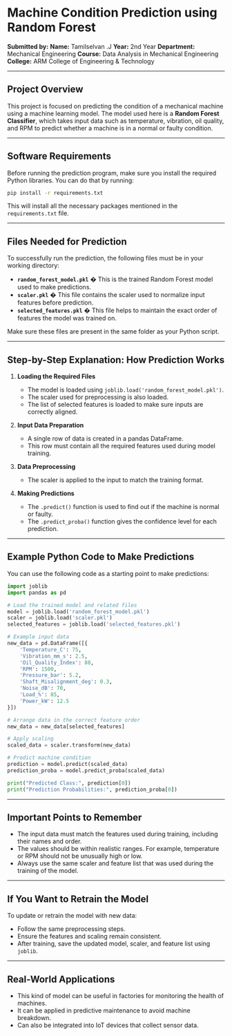 

# Machine Condition Prediction using Random Forest

**Submitted by:**
**Name:** Tamilselvan .J
**Year:** 2nd Year
**Department:** Mechanical Engineering
**Course:** Data Analysis in Mechanical Engineering
**College:** ARM College of Engineering & Technology

---

## Project Overview

This project is focused on predicting the condition of a mechanical machine using a machine learning model. The model used here is a **Random Forest Classifier**, which takes input data such as temperature, vibration, oil quality, and RPM to predict whether a machine is in a normal or faulty condition.

---

## Software Requirements

Before running the prediction program, make sure you install the required Python libraries. You can do that by running:

```bash
pip install -r requirements.txt
```

This will install all the necessary packages mentioned in the `requirements.txt` file.

---

## Files Needed for Prediction

To successfully run the prediction, the following files must be in your working directory:

* **`random_forest_model.pkl`** � This is the trained Random Forest model used to make predictions.
* **`scaler.pkl`** � This file contains the scaler used to normalize input features before prediction.
* **`selected_features.pkl`** � This file helps to maintain the exact order of features the model was trained on.

Make sure these files are present in the same folder as your Python script.

---

## Step-by-Step Explanation: How Prediction Works

1. **Loading the Required Files**

   * The model is loaded using `joblib.load('random_forest_model.pkl')`.
   * The scaler used for preprocessing is also loaded.
   * The list of selected features is loaded to make sure inputs are correctly aligned.

2. **Input Data Preparation**

   * A single row of data is created in a pandas DataFrame.
   * This row must contain all the required features used during model training.

3. **Data Preprocessing**

   * The scaler is applied to the input to match the training format.

4. **Making Predictions**

   * The `.predict()` function is used to find out if the machine is normal or faulty.
   * The `.predict_proba()` function gives the confidence level for each prediction.

---

## Example Python Code to Make Predictions

You can use the following code as a starting point to make predictions:

```python
import joblib
import pandas as pd

# Load the trained model and related files
model = joblib.load('random_forest_model.pkl')
scaler = joblib.load('scaler.pkl')
selected_features = joblib.load('selected_features.pkl')

# Example input data
new_data = pd.DataFrame([{
    'Temperature_C': 75,
    'Vibration_mm_s': 2.5,
    'Oil_Quality_Index': 88,
    'RPM': 1500,
    'Pressure_bar': 5.2,
    'Shaft_Misalignment_deg': 0.3,
    'Noise_dB': 70,
    'Load_%': 85,
    'Power_kW': 12.5
}])

# Arrange data in the correct feature order
new_data = new_data[selected_features]

# Apply scaling
scaled_data = scaler.transform(new_data)

# Predict machine condition
prediction = model.predict(scaled_data)
prediction_proba = model.predict_proba(scaled_data)

print("Predicted Class:", prediction[0])
print("Prediction Probabilities:", prediction_proba[0])
```

---

## Important Points to Remember

* The input data must match the features used during training, including their names and order.
* The values should be within realistic ranges. For example, temperature or RPM should not be unusually high or low.
* Always use the same scaler and feature list that was used during the training of the model.

---

## If You Want to Retrain the Model

To update or retrain the model with new data:

* Follow the same preprocessing steps.
* Ensure the features and scaling remain consistent.
* After training, save the updated model, scaler, and feature list using `joblib`.

---

## Real-World Applications

* This kind of model can be useful in factories for monitoring the health of machines.
* It can be applied in predictive maintenance to avoid machine breakdown.
* Can also be integrated into IoT devices that collect sensor data.
